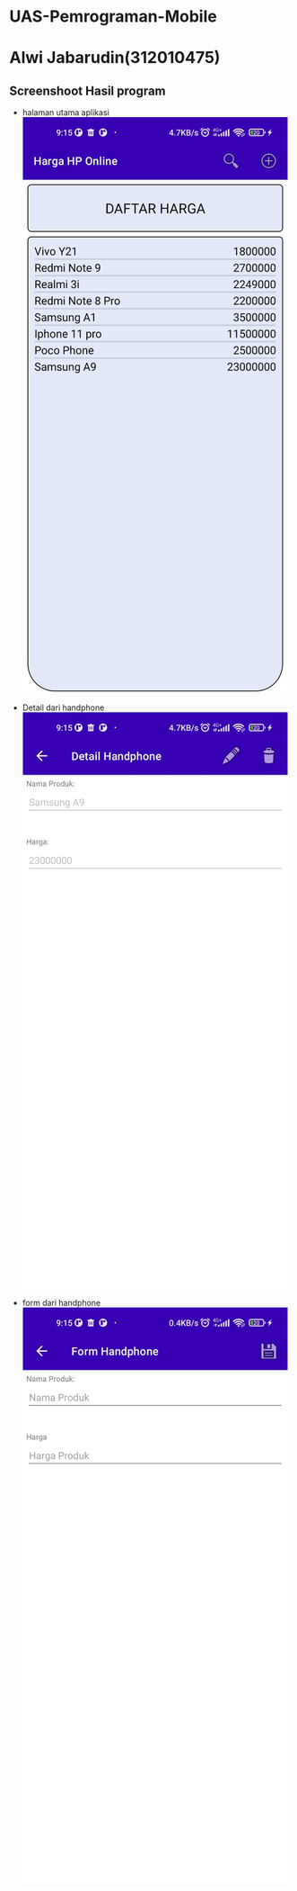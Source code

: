 # UAS-Pemrograman-Mobile
# Alwi Jabarudin(312010475)

## Screenshoot Hasil program
- halaman utama aplikasi
![img](Screenshoot/1.jpg)

- Detail dari handphone
![img](Screenshoot/2.jpg)

- form dari handphone
![img](Screenshoot/3.jpg)